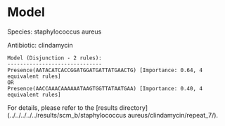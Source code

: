 
# Model

Species: staphylococcus aureus

Antibiotic: clindamycin

```
Model (Disjunction - 2 rules):
------------------------------
Presence(AATACATCACCGGATGGATGATTATGAACTG) [Importance: 0.64, 4 equivalent rules]
OR
Presence(AACCAAACAAAAAATAAGTGGTTATAATGAA) [Importance: 0.40, 4 equivalent rules]

```

For details, please refer to the [results directory](../../../../../results/scm_b/staphylococcus aureus/clindamycin/repeat_7/).


